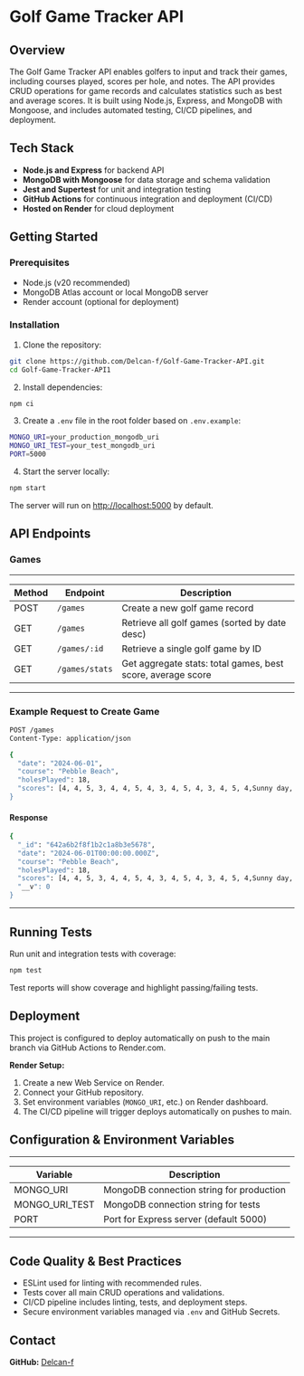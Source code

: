 # Golf Game Tracker API

## Overview

The Golf Game Tracker API enables golfers to input and track their games, including courses played, scores per hole, and notes. The API provides CRUD operations for game records and calculates statistics such as best and average scores. It is built using Node.js, Express, and MongoDB with Mongoose, and includes automated testing, CI/CD pipelines, and deployment.

## Tech Stack

- **Node.js and Express** for backend API
- **MongoDB with Mongoose** for data storage and schema validation
- **Jest and Supertest** for unit and integration testing
- **GitHub Actions** for continuous integration and deployment (CI/CD)
- **Hosted on Render** for cloud deployment

## Getting Started

### Prerequisites

- Node.js (v20 recommended)
- MongoDB Atlas account or local MongoDB server
- Render account (optional for deployment)

### Installation

1. Clone the repository:

``` bash
git clone https://github.com/Delcan-f/Golf-Game-Tracker-API.git
cd Golf-Game-Tracker-API1
```

2. Install dependencies:

``` bash
npm ci
```

3. Create a `.env` file in the root folder based on `.env.example`:

``` bash
MONGO_URI=your_production_mongodb_uri
MONGO_URI_TEST=your_test_mongodb_uri
PORT=5000
```

4. Start the server locally:

``` bash
npm start
```

The server will run on [http://localhost:5000](http://localhost:5000) by default.

## API Endpoints

### Games
---------------------------------------------------------------------------------------------
| Method | Endpoint           | Description                                                 |
|--------|--------------------|-------------------------------------------------------------|
| POST   | `/games`           | Create a new golf game record                               |
| GET    | `/games`           | Retrieve all golf games (sorted by date desc)               |
| GET    | `/games/:id`       | Retrieve a single golf game by ID                           |
| GET    | `/games/stats`     | Get aggregate stats: total games, best score, average score |
---------------------------------------------------------------------------------------------

### Example Request to Create Game

``` bash
POST /games
Content-Type: application/json

{
  "date": "2024-06-01",
  "course": "Pebble Beach",
  "holesPlayed": 18,
  "scores": [4, 4, 5, 3, 4, 4, 5, 4, 3, 4, 5, 4, 3, 4, 5, 4,Sunny day, good weather"
}
```

#### Response

``` bash
{
  "_id": "642a6b2f8f1b2c1a8b3e5678",
  "date": "2024-06-01T00:00:00.000Z",
  "course": "Pebble Beach",
  "holesPlayed": 18,
  "scores": [4, 4, 5, 3, 4, 4, 5, 4, 3, 4, 5, 4, 3, 4, 5, 4,Sunny day, good weather",
  "__v": 0
}
```

---

## Running Tests

Run unit and integration tests with coverage:

``` bash
npm test
```

Test reports will show coverage and highlight passing/failing tests.

## Deployment

This project is configured to deploy automatically on push to the main branch via GitHub Actions to Render.com.

**Render Setup:**

1. Create a new Web Service on Render.
2. Connect your GitHub repository.
3. Set environment variables (`MONGO_URI`, etc.) on Render dashboard.
4. The CI/CD pipeline will trigger deploys automatically on pushes to main.

## Configuration & Environment Variables

----------------------------------------------------------------
| Variable        | Description                                |
|-----------------|--------------------------------------------|
| MONGO_URI       | MongoDB connection string for production   |
| MONGO_URI_TEST  | MongoDB connection string for tests        |
| PORT            | Port for Express server (default 5000)     |
----------------------------------------------------------------

## Code Quality & Best Practices

- ESLint used for linting with recommended rules.
- Tests cover all main CRUD operations and validations.
- CI/CD pipeline includes linting, tests, and deployment steps.
- Secure environment variables managed via `.env` and GitHub Secrets.

## Contact

**GitHub:** [Delcan-f](https://github.com/Delcan-f)